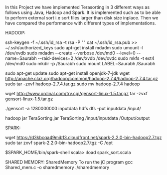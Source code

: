 In this Project we have implemented Terasorting in 3 different ways as follows using Java, Hadoop and Spark. It is implemented such as to be able to perform external sort i.e sort files larger than disk size inplace. Then we have compared the performance with different types of implementations.

HADOOP:

ssh-keygen -f ~/.ssh/id_rsa -t rsa -P ""
cat ~/.ssh/id_rsa.pub >> ~/.ssh/authorized_keys
sudo apt-get install mdadm
sudo umount -l /dev/xvdb
sudo mdadm --create --verbose /dev/md0 --level=0 --name=Saurabh --raid-devices=2 /dev/xvdb /dev/xvdc
sudo mkfs -t ext4  /dev/md0
sudo mkdir -p /Saurabh
sudo mount LABEL=Saurabh /Saurabh

sudo apt-get update
sudo apt-get install openjdk-7-jdk
wget http://apache.claz.org/hadoop/common/hadoop-2.7.4/hadoop-2.7.4.tar.gz
sudo tar -zxvf hadoop-2.7.4.tar.gz
sudo mv hadoop-2.7.4 hadoop


wget http://www.ordinal.com/try.cgi/gensort-linux-1.5.tar.gz
tar -zvxf gensort-linux-1.5.tar.gz

./gensort -a 1280000000 inputdata
hdfs dfs -put inputdata /input/

hadoop jar TeraSorting.jar TeraSorting /input/inputdata /Output/output



SPARK:

wget https://d3kbcqa49mib13.cloudfront.net/spark-2.2.0-bin-hadoop2.7.tgz
sudo tar zxvf spark-2.2.0-bin-hadoop2.7.tgz -C /opt

$SPARK_HOME/bin/spark-shell
scala> :load spark_sort.scala


SHARED MEMORY:
SharedMemory
To run the jC program 
gcc Shared_mem.c -o sharedmemory
./sharedmemory
